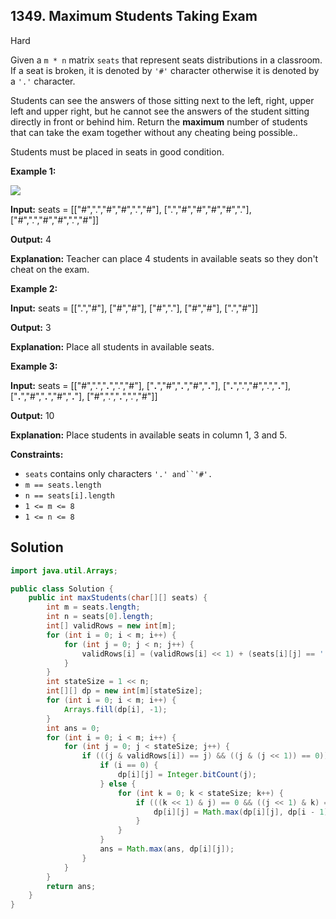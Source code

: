## 1349\. Maximum Students Taking Exam

Hard

Given a `m * n` matrix `seats` that represent seats distributions in a classroom. If a seat is broken, it is denoted by `'#'` character otherwise it is denoted by a `'.'` character.

Students can see the answers of those sitting next to the left, right, upper left and upper right, but he cannot see the answers of the student sitting directly in front or behind him. Return the **maximum** number of students that can take the exam together without any cheating being possible..

Students must be placed in seats in good condition.

**Example 1:**

![](https://assets.leetcode.com/uploads/2020/01/29/image.png)

**Input:** seats = [["#",".","#","#",".","#"], 
                    [".","#","#","#","#","."], 
                    ["#",".","#","#",".","#"]]

**Output:** 4

**Explanation:** Teacher can place 4 students in available seats so they don't cheat on the exam.

**Example 2:**

**Input:** seats = [[".","#"], 
                    ["#","#"], 
                    ["#","."], 
                    ["#","#"], 
                    [".","#"]]

**Output:** 3

**Explanation:** Place all students in available seats.

**Example 3:**

**Input:** seats = [["#",".","**.**",".","#"], 
                    ["**.**","#","**.**","#","**.**"], 
                    ["**.**",".","#",".","**.**"], 
                    ["**.**","#","**.**","#","**.**"], 
                    ["#",".","**.**",".","#"]]

**Output:** 10

**Explanation:** Place students in available seats in column 1, 3 and 5.

**Constraints:**

*   `seats` contains only characters `'.' and``'#'.`
*   `m == seats.length`
*   `n == seats[i].length`
*   `1 <= m <= 8`
*   `1 <= n <= 8`

## Solution

```java
import java.util.Arrays;

public class Solution {
    public int maxStudents(char[][] seats) {
        int m = seats.length;
        int n = seats[0].length;
        int[] validRows = new int[m];
        for (int i = 0; i < m; i++) {
            for (int j = 0; j < n; j++) {
                validRows[i] = (validRows[i] << 1) + (seats[i][j] == '.' ? 1 : 0);
            }
        }
        int stateSize = 1 << n;
        int[][] dp = new int[m][stateSize];
        for (int i = 0; i < m; i++) {
            Arrays.fill(dp[i], -1);
        }
        int ans = 0;
        for (int i = 0; i < m; i++) {
            for (int j = 0; j < stateSize; j++) {
                if (((j & validRows[i]) == j) && ((j & (j << 1)) == 0)) {
                    if (i == 0) {
                        dp[i][j] = Integer.bitCount(j);
                    } else {
                        for (int k = 0; k < stateSize; k++) {
                            if (((k << 1) & j) == 0 && ((j << 1) & k) == 0 && dp[i - 1][k] != -1) {
                                dp[i][j] = Math.max(dp[i][j], dp[i - 1][k] + Integer.bitCount(j));
                            }
                        }
                    }
                    ans = Math.max(ans, dp[i][j]);
                }
            }
        }
        return ans;
    }
}
```